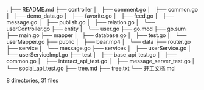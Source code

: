 .
├── README.md
├── controller
│   ├── comment.go
│   ├── common.go
│   ├── demo_data.go
│   ├── favorite.go
│   ├── feed.go
│   ├── message.go
│   ├── publish.go
│   ├── relation.go
│   └── userController.go
├── entity
│   └── user.go
├── go.mod
├── go.sum
├── main.go
├── mapper
│   ├── database.go
│   ├── test.go
│   └── userMapper.go
├── public
│   ├── bear.mp4
│   └── data
├── router.go
├── service
│   └── message.go
├── services
│   ├── userService.go
│   └── userServiceImpl.go
├── test
│   ├── base_api_test.go
│   ├── common.go
│   ├── interact_api_test.go
│   ├── message_server_test.go
│   └── social_api_test.go
├── tree.md
├── tree.txt
└── 开工文档.md

8 directories, 31 files
